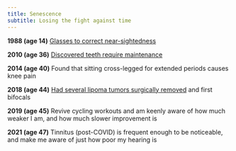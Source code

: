 ```yaml
---
title: Senescence
subtitle: Losing the fight against time
---
```


**1988 (age 14)**
[Glasses to correct near-sightedness](/logs/events/1989-respectacled/)

**2010 (age 36)**
[Discovered teeth require maintenance](/2010/05/10/defective.html)

**2014 (age 40)**
Found that sitting cross-legged for extended periods causes knee pain

**2018 (age 44)**
[Had several lipoma tumors surgically removed](/logs/events/2018-angiolipoma/)
and first bifocals

**2019 (age 45)**
Revive cycling workouts and am keenly aware of how much weaker I am, and how much slower improvement is

**2021 (age 47)**
Tinnitus (post-COVID) is frequent enough to be noticeable, and make me aware of just how poor my hearing is
